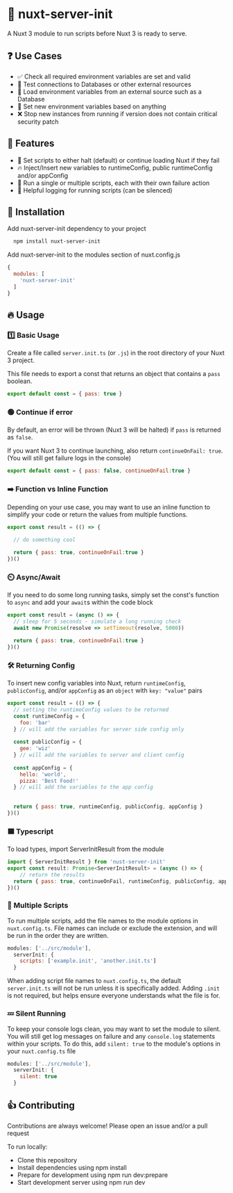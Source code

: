 
# 🔌 nuxt-server-init

A Nuxt 3 module to run scripts before Nuxt 3 is ready to serve.


## ❓ Use Cases

- ✅ Check all required environment variables are set and valid
- 🔗 Test connections to Databases or other external resources
- 💾 Load environment variables from an external source such as a Database
- 🦄 Set new environment variables based on anything
- ❌ Stop new instances from running if version does not contain critical security patch

## 🌟 Features

- 🛑 Set scripts to either halt (default) or continue loading Nuxt if they fail
- 🔥 Inject/Insert new variables to runtimeConfig, public runtimeConfig and/or appConfig
- 🌈 Run a single or multiple scripts, each with their own failure action
- 🌳 Helpful logging for running scripts (can be silenced)

## 💾 Installation

Add nuxt-server-init dependency to your project

```bash
  npm install nuxt-server-init
```
Add nuxt-server-init to the modules section of nuxt.config.js
```javascript
{
  modules: [
    'nuxt-server-init'
  ]
}
```

## 🔥 Usage

### 1️⃣ Basic Usage
Create a file called `server.init.ts` (or `.js`) in the root directory of your Nuxt 3 project.

This file needs to export a const that returns an object that contains a `pass` boolean.

```javascript
export default const = { pass: true }
```

### 🟢 Continue if error
By default, an error will be thrown (Nuxt 3 will be halted) if `pass` is returned as `false`.

If you want Nuxt 3 to continue launching, also return `continueOnFail: true`. (You will still get failure logs in the console)

```javascript
export default const = { pass: false, continueOnFail:true }
```

### ➡️ Function vs Inline Function
Depending on your use case, you may want to use an inline function to simplify your code or return the values from multiple functions.

```javascript
export const result = (() => {
  
  // do something cool

  return { pass: true, continueOnFail:true }
})()
```

### ⏲️ Async/Await
If you need to do some long running tasks, simply set the const's function to `async` and add your `await`s within the code block

```javascript
export const result = (async () => {
  // sleep for 5 seconds - simulate a long running check
  await new Promise(resolve => setTimeout(resolve, 5000))

  return { pass: true, continueOnFail:true }
})()
```

### 🛠️ Returning Config
To insert new config variables into Nuxt, return `runtimeConfig`, `publicConfig`, and/or `appConfig` as an `object` with `key: "value"` pairs
```javascript
export const result = (() => {
  // setting the runtimeConfig values to be returned
  const runtimeConfig = {
    foo: 'bar'
  } // will add the variables for server side config only
  
  const publicConfig = {
    gee: 'wiz'
  } // will add the variables to server and client config
  
  const appConfig = {
    hello: 'world',
    pizza: 'Best Food!'
  } // will add the variables to the app config
  
  
  return { pass: true, runtimeConfig, publicConfig, appConfig }
})()
```

### 🟦 Typescript
To load types, import ServerInitResult from the module
```javascript
import { ServerInitResult } from 'nust-server-init'
export const result: Promise<ServerInitResult> = (async () => {
    // return the results
  return { pass: true, continueOnFail, runtimeConfig, publicConfig, appConfig }// will be correctly typed
})()
```
### 🌈 Multiple Scripts

To run multiple scripts, add the file names to the module options in `nuxt.config.ts`.
File names can include or exclude the extension, and will be run in the order they are written.

```javascript
modules: ['../src/module'],
  serverInit: {
    scripts: ['example.init', 'another.init.ts']
  }
```
When adding script file names to `nuxt.config.ts`, the default `server.init.ts` will not be run unless it is specifically added.
Adding `.init` is not required, but helps ensure everyone understands what the file is for.

### 💤 Silent Running

To keep your console logs clean, you may want to set the module to silent. You will still get log messages on failure and any `console.log` statements within your scripts.
To do this, add `silent: true` to the module's options in your `nuxt.config.ts` file

```javascript
modules: ['../src/module'],
  serverInit: {
    silent: true
  }
```

## 👍 Contributing

Contributions are always welcome!
Please open an issue and/or a pull request

To run locally:
- Clone this repository
- Install dependencies using npm install
- Prepare for development using npm run dev:prepare
- Start development server using npm run dev